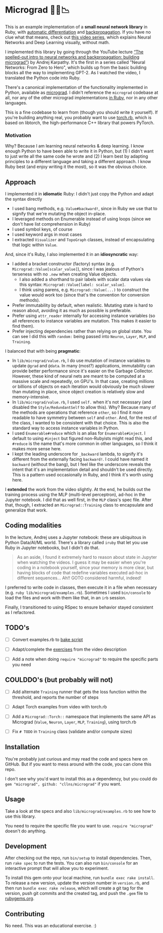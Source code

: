 # Micrograd 🧮💎📉

This is an example implementation of a **small neural network library** in Ruby, with [automatic differentiation](https://en.wikipedia.org/wiki/Automatic_differentiation) and [backpropagation](https://en.wikipedia.org/wiki/Backpropagation). If you have no clue what that means, check out [this video series](https://www.youtube.com/watch?v=aircAruvnKk&list=PLZHQObOWTQDNU6R1_67000Dx_ZCJB-3pi), which explains Neural Networks and Deep Learning visually, without math.

I implemented this library by going through the YouTube lecture 
[“The spelled-out intro to neural networks and backpropagation: building micrograd”](https://www.youtube.com/watch?v=VMj-3S1tku0&list=PLAqhIrjkxbuWI23v9cThsA9GvCAUhRvKZ))
by Andrej Karpathy. It's the first in a series called "Neural Networks: From Zero to Hero", which builds up from the basic building blocks all the way to implementing GPT-2. As I watched the video, I translated the Python code into Ruby.

There's a canonical implementation of the functionality implemented in Python, available as [micrograd](https://github.com/karpathy/micrograd).
I didn't reference the `micrograd` codebase at all, 
nor any of the other micrograd implementations [in Ruby](https://github.com/search?utf8=%E2%9C%93&q=micrograd+language%3ARuby+&type=repositories), 
nor in any other languages.

This is a fine codebase to learn from (though you should write it yourself). 
If you're building anything real, you probably want to use [torch.rb](https://github.com/ankane/torch.rb), which is based on libtorch, the high-performance C++ library that powers PyTorch.

### Motivation
Why? Because I am learning neural networks & deep learning.
I know enough Python to have been able to write it in Python,
but (1) I didn't want to just write all the same code he wrote and (2) I learn best by adapting principles to a different language and taking a different approach.
I know Ruby best (and enjoy writing it the most), so it was the obvious choice.

## Approach
I implemented it in **idiomatic** Ruby: I didn't just copy the Python and adapt the syntax directly
* I used bang methods, e.g. `Value#backward!`, since in Ruby we use that to signify that we're mutating the object in-place.
* I leveraged methods on Enumerable instead of using loops (since we don't have list comprehension in Ruby)
* I used symbol keys, of course
* I used keyword args in most cases
* I extracted `Visualizer` and `TopoGraph` classes, instead of encapsulating that logic within `Value`.

And, since it's Ruby, I also implemented it in an **idiosyncratic** way:
* I added a bracket constructor (factory) syntax (e.g. `Micrograd::Value[scalar_value]`), since I was jealous of Python's terseness with no `.new` when creating Value objects.
  * I also added a shorthand to pair labels with scalar data values via this syntax: `Micrograd::Value[label: scalar_value]`.
  * I think using parens, e.g. `Micrograd::Value(...)` to construct the value would work too (since that's the convention for conversion methods).
* Prefer immutability by default, when realistic. Mutating state is hard to reason about, avoiding it as much as possible is preferable.
* Prefer using `attr_reader` internally for accessing instance variables (so all references to instance variables are mutation. This makes it easier to find them).
* Prefer injecting dependencies rather than relying on global state. You can see I did this with `random:` being passed into `Neuron`, `Layer`, `MLP`, and `Training`.

I balanced that with being **pragmatic**:
* In `lib/micrograd/value.rb`, I do use mutation of instance variables to update `@grad` and `@data`. In many (most?) applications, immutability can provide better performance since it's easier on the Garbage Collector. However, these kind of neural nets are meant to be computed at a massive scale and repeatedly, on GPU's. In that case, creating millions or billions of objects on each iteration would obviously be much slower than mutating in place, since object creation is relatively slow and memory-intensive.
* In `lib/micrograd/value.rb`, I used `self.` when it's not necessary (and disabled the `Style/RedundantSelf` to allow this). Why? Because many of the methods are operations that reference `other`, so I find it more readable to have symmetry between `self` and `other`. And, for the rest of the class, I wanted to be consistent with that choice. This is also the standard way to access instance variables in Python.
* I used `Enumerable#reduce` which is an alias for `Enumerable#inject`. I default to using `#inject` but figured non-Rubyists might read this, and `#reduce` is the name that's more common in other languages, so I think it makes more sense here. 
* I kept the leading underscore for `_backward` lambda, to signify it's different from the externally facing `backward!`. I could have named it `backward` (without the bang), but I feel like the underscore reveals the intent that it's an implementation detail and shouldn't be used directly. This is a pattern used occasionally in Ruby, and I think it's worth using here.

I **extended** the work from the video slightly. At the end, he builds out the training process using the MLP (multi-level perceptron), ad-hoc in the Jupyter notebook. I did that as well first, in the `MLP` class's spec file. After that, though, I extracted an `Micrograd::Training` class to encapsulate and generalize that work.


## Coding modalities
In the lecture, Andrej uses a Jupyter notebook: these are ubiquitous in Python Data/AI/ML world.
There's a library called `iruby` that let you use Ruby in Jupyter notebooks, but I didn't do that.

> As an aside, I found it extremely hard to reason about state in Jupyter when watching the videos.
> I guess it may be easier when you're coding in a notebook yourself, since your memory is more clear,
> but having blocks of code that redefine variables executed ad-hoc in different sequences... Ah!! GOTO considered harmful, indeed!

I preferred to write code in classes, then execute it in a file when necessary (e.g. `ruby lib/micrograd/examples.rb`).
Sometimes I used `bin/console` to load the files and work with them like that, in an `irb` session.

Finally, I transitioned to using RSpec to ensure behavior stayed consistent as I refactored.

## TODO's
- [ ] Convert examples.rb to [bake script](https://github.com/ioquatix/bake)
- [ ] Adapt/complete the [exercises](https://colab.research.google.com/drive/1FPTx1RXtBfc4MaTkf7viZZD4U2F9gtKN?usp=sharing) from the video description
- [ ] Add a note when doing `require "micrograd"` to require the specific parts you need


## COULDDO's (but probably will not)
- [ ] Add alternate `Training` runner that gets the loss function within the threshold, and reports the number of steps
- [ ] Adapt Torch examples from video with torch.rb
- [ ] Add a `Micrograd::Torch::` namespace that implements the same API as Micrograd (`Value`, `Neuron`, `Layer`, `MLP`, `Training`), using torch.rb
- [ ] Fix `# TODO` in `Training` class (validate and/or compute sizes)


## Installation
You're probably just curious and may read the code and specs here on GitHub.
But if you want to mess around with the code, you can clone this repo.

I don't see why you'd want to install this as a dependency, but you could do `gem "micrograd", github: "cllns/micrograd"` if you want.

## Usage
Take a look at the specs and also `lib/micrograd/examples.rb` to see how to use this library.

You need to require the specific file you want to use. `require "micrograd"` doesn't do anything.

## Development
After checking out the repo, run `bin/setup` to install dependencies. Then, run `rake spec` to run the tests. You can also run `bin/console` for an interactive prompt that will allow you to experiment.

To install this gem onto your local machine, run `bundle exec rake install`. To release a new version, update the version number in `version.rb`, and then run `bundle exec rake release`, which will create a git tag for the version, push git commits and the created tag, and push the `.gem` file to [rubygems.org](https://rubygems.org).

## Contributing
No need. This was an educational exercise. :)
